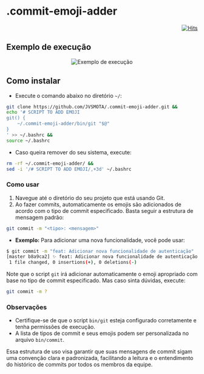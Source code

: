 # .commit-emoji-adder

<div align="right">

[![Hits](https://hits.sh/github.com/JVSMOTA/.commit-emoji-adder.svg)](https://hits.sh/github.com/JVSMOTA/.commit-emoji-adder/)  

</div>

## Exemplo de execução

<div align="center">

![Exemplo de execução](https://github.com/user-attachments/assets/bde0ec97-3b05-4115-86fb-e3dafc0e6bde)

</div>

## Como instalar

- Execute o comando abaixo no diretório `~/`:

```bash
git clone https://github.com/JVSMOTA/.commit-emoji-adder.git &&
echo '# SCRIPT TO ADD EMOJI
git() {
    ~/.commit-emoji-adder/bin/git "$@"
}
' >> ~/.bashrc &&
source ~/.bashrc

```

- Caso queira remover do seu sistema, execute:

```bash
rm -rf ~/.commit-emoji-adder/ &&
sed -i '/# SCRIPT TO ADD EMOJI/,+3d' ~/.bashrc

```

### Como usar 

1. Navegue até o diretório do seu projeto que está usando Git.
2. Ao fazer commits, automaticamente os emojis são adicionados de acordo com o tipo de commit especificado. Basta seguir a estrutura de mensagem padrão:

```bash
git commit -m "<tipo>: <mensagem>"
```

- **Exemplo:** Para adicionar uma nova funcionalidade, você pode usar:

```bash
$ git commit -m "feat: Adicionar nova funcionalidade de autenticação"
[master b8a9ca2] ✨ feat: Adicionar nova funcionalidade de autenticação
 1 file changed, 0 insertions(+), 0 deletions(-)
```

Note que o script `git` irá adicionar automaticamente o emoji apropriado com base no tipo de commit especificado. Mas caso sinta dúvidas, execute:

```bash
git commit -m ?
```

### Observações

- Certifique-se de que o script `bin/git` esteja configurado corretamente e tenha permissões de execução.
- A lista de tipos de commit e seus emojis podem ser personalizada no arquivo `bin/commit`.

Essa estrutura de uso visa garantir que suas mensagens de commit sigam uma convenção clara e padronizada, facilitando a leitura e o entendimento do histórico de commits por todos os membros da equipe.
